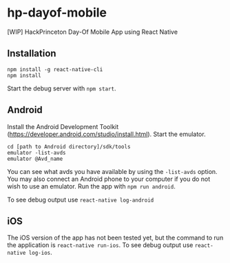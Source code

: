 # hp-dayof-mobile
[WIP] HackPrinceton Day-Of Mobile App using React Native

## Installation
```
npm install -g react-native-cli
npm install
```
Start the debug server with `npm start`.

## Android
Install the Android Development Toolkit (https://developer.android.com/studio/install.html).
Start the emulator.
```
cd [path to Android directory]/sdk/tools
emulator -list-avds
emulator @Avd_name
```
You can see what avds you have available by using the `-list-avds` option. You may also connect an Android phone to your computer if you do not wish to use an emulator. Run the app with `npm run android`.

To see debug output use `react-native log-android`

## iOS
The iOS version of the app has not been tested yet, but the command to run the application is `react-native run-ios`.
To see debug output use `react-native log-ios`.

